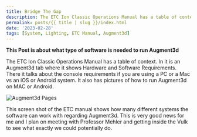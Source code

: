 ```yaml
---
title: Bridge The Gap
description: The ETC Ion Classic Operations Manual has a table of context and in it is an Augment3d tab where it shows Hardware and Software Requirements.
permalink: posts/{{ title | slug }}/index.html
date: '2023-02-28'
tags: [System, Lighting, ETC Manual, Augment3d]
---
```


**This Post is about what type of software is needed to run Augment3d**

The ETC Ion Classic Operations Manual has a table of context. In it is an Augment3d tab where it shows Hardware and Software Requirements. There it talks about the console requirements if you are using a PC or a Mac vs an iOS or Android system. It also has pictures of how to run Augment3d on MAC or Android.

![Augment3d Pages](Augment3d.PNG)

This screen shot of the ETC manual shows how many different systems the software can work with regarding Augment3d. This is very good news for me and I plan on meeting with Professor Mehler and getting inside the Vulk to see what exactly we could potentially do. 
